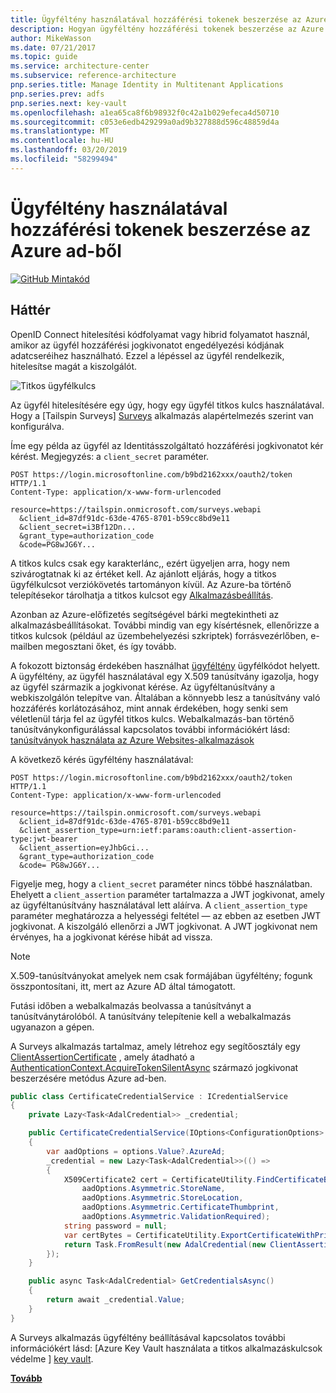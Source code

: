 ```yaml
---
title: Ügyféltény használatával hozzáférési tokenek beszerzése az Azure ad-ből
description: Hogyan ügyféltény hozzáférési tokenek beszerzése az Azure ad-ből.
author: MikeWasson
ms.date: 07/21/2017
ms.topic: guide
ms.service: architecture-center
ms.subservice: reference-architecture
pnp.series.title: Manage Identity in Multitenant Applications
pnp.series.prev: adfs
pnp.series.next: key-vault
ms.openlocfilehash: a1ea65ca8f6b98932f0c42a1b029efeca4d50710
ms.sourcegitcommit: c053e6edb429299a0ad9b327888d596c48859d4a
ms.translationtype: MT
ms.contentlocale: hu-HU
ms.lasthandoff: 03/20/2019
ms.locfileid: "58299494"
---
```

# <a name="use-client-assertion-to-get-access-tokens-from-azure-ad"></a>Ügyféltény használatával hozzáférési tokenek beszerzése az Azure ad-ből

[![GitHub](../_images/github.png) Mintakód][sample application]

## <a name="background"></a>Háttér

OpenID Connect hitelesítési kódfolyamat vagy hibrid folyamatot használ, amikor az ügyfél hozzáférési jogkivonatot engedélyezési kódjának adatcseréihez használható. Ezzel a lépéssel az ügyfél rendelkezik, hitelesítse magát a kiszolgálót.

![Titkos ügyfélkulcs](./images/client-secret.png)

Az ügyfél hitelesítésére egy úgy, hogy egy ügyfél titkos kulcs használatával. Hogy a [Tailspin Surveys] [ Surveys] alkalmazás alapértelmezés szerint van konfigurálva.

Íme egy példa az ügyfél az Identitásszolgáltató hozzáférési jogkivonatot kér kérést. Megjegyzés: a `client_secret` paraméter.

```http
POST https://login.microsoftonline.com/b9bd2162xxx/oauth2/token HTTP/1.1
Content-Type: application/x-www-form-urlencoded

resource=https://tailspin.onmicrosoft.com/surveys.webapi
  &client_id=87df91dc-63de-4765-8701-b59cc8bd9e11
  &client_secret=i3Bf12Dn...
  &grant_type=authorization_code
  &code=PG8wJG6Y...
```

A titkos kulcs csak egy karakterlánc,, ezért ügyeljen arra, hogy nem szivárogtatnak ki az értéket kell. Az ajánlott eljárás, hogy a titkos ügyfélkulcsot verziókövetés tartományon kívül. Az Azure-ba történő telepítésekor tárolhatja a titkos kulcsot egy [Alkalmazásbeállítás][configure-web-app].

Azonban az Azure-előfizetés segítségével bárki megtekintheti az alkalmazásbeállításokat. További mindig van egy kísértésnek, ellenőrizze a titkos kulcsok (például az üzembehelyezési szkriptek) forrásvezérlőben, e-mailben megosztani őket, és így tovább.

A fokozott biztonság érdekében használhat [ügyféltény] ügyfélkódot helyett. A ügyféltény, az ügyfél használatával egy X.509 tanúsítvány igazolja, hogy az ügyfél származik a jogkivonat kérése. Az ügyféltanúsítvány a webkiszolgálón telepítve van. Általában a könnyebb lesz a tanúsítvány való hozzáférés korlátozásához, mint annak érdekében, hogy senki sem véletlenül tárja fel az ügyfél titkos kulcs. Webalkalmazás-ban történő tanúsítványkonfigurálással kapcsolatos további információkért lásd: [tanúsítványok használata az Azure Websites-alkalmazások][using-certs-in-websites]

A következő kérés ügyféltény használatával:

```http
POST https://login.microsoftonline.com/b9bd2162xxx/oauth2/token HTTP/1.1
Content-Type: application/x-www-form-urlencoded

resource=https://tailspin.onmicrosoft.com/surveys.webapi
  &client_id=87df91dc-63de-4765-8701-b59cc8bd9e11
  &client_assertion_type=urn:ietf:params:oauth:client-assertion-type:jwt-bearer
  &client_assertion=eyJhbGci...
  &grant_type=authorization_code
  &code= PG8wJG6Y...
```

Figyelje meg, hogy a `client_secret` paraméter nincs többé használatban. Ehelyett a `client_assertion` paraméter tartalmazza a JWT jogkivonat, amely az ügyféltanúsítvány használatával lett aláírva. A `client_assertion_type` paraméter meghatározza a helyességi feltétel &mdash; az ebben az esetben JWT jogkivonat. A kiszolgáló ellenőrzi a JWT jogkivonat. A JWT jogkivonat nem érvényes, ha a jogkivonat kérése hibát ad vissza.

> [!NOTE]
> X.509-tanúsítványokat amelyek nem csak formájában ügyféltény; fogunk összpontosítani, itt, mert az Azure AD által támogatott.

Futási időben a webalkalmazás beolvassa a tanúsítványt a tanúsítványtárolóból. A tanúsítvány telepítenie kell a webalkalmazás ugyanazon a gépen.

A Surveys alkalmazás tartalmaz, amely létrehoz egy segítőosztály egy [ClientAssertionCertificate](/dotnet/api/microsoft.identitymodel.clients.activedirectory.clientassertioncertificate) , amely átadható a [AuthenticationContext.AcquireTokenSilentAsync](/dotnet/api/microsoft.identitymodel.clients.activedirectory.authenticationcontext.acquiretokensilentasync) származó jogkivonat beszerzésére metódus Azure ad-ben.

```csharp
public class CertificateCredentialService : ICredentialService
{
    private Lazy<Task<AdalCredential>> _credential;

    public CertificateCredentialService(IOptions<ConfigurationOptions> options)
    {
        var aadOptions = options.Value?.AzureAd;
        _credential = new Lazy<Task<AdalCredential>>(() =>
        {
            X509Certificate2 cert = CertificateUtility.FindCertificateByThumbprint(
                aadOptions.Asymmetric.StoreName,
                aadOptions.Asymmetric.StoreLocation,
                aadOptions.Asymmetric.CertificateThumbprint,
                aadOptions.Asymmetric.ValidationRequired);
            string password = null;
            var certBytes = CertificateUtility.ExportCertificateWithPrivateKey(cert, out password);
            return Task.FromResult(new AdalCredential(new ClientAssertionCertificate(aadOptions.ClientId, new X509Certificate2(certBytes, password))));
        });
    }

    public async Task<AdalCredential> GetCredentialsAsync()
    {
        return await _credential.Value;
    }
}
```

A Surveys alkalmazás ügyféltény beállításával kapcsolatos további információkért lásd: [Azure Key Vault használata a titkos alkalmazáskulcsok védelme ] [ key vault].

[**Tovább**][key vault]

<!-- links -->

[configure-web-app]: /azure/app-service-web/web-sites-configure/
[azure-management-portal]: https://portal.azure.com
[ügyféltény]: https://tools.ietf.org/html/rfc7521
[key vault]: key-vault.md
[Setup-KeyVault]: https://github.com/mspnp/multitenant-saas-guidance/blob/master/scripts/Setup-KeyVault.ps1
[Surveys]: tailspin.md
[using-certs-in-websites]: https://azure.microsoft.com/blog/using-certificates-in-azure-websites-applications/

[sample application]: https://github.com/mspnp/multitenant-saas-guidance
